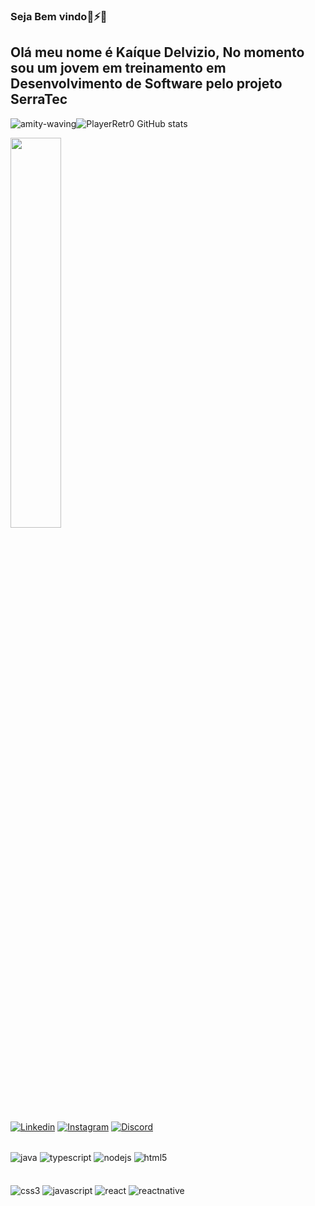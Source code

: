 ### Seja Bem vindo👾⚡👾
## Olá meu nome é Kaíque Delvizio, No momento sou um jovem em treinamento em Desenvolvimento de Software pelo projeto SerraTec
![amity-waving](https://user-images.githubusercontent.com/127156120/225161424-28cad6f9-1bd1-4063-839b-4429407a5253.gif)![PlayerRetr0 GitHub stats](https://github-readme-stats.vercel.app/api?username=PlayerRetr0&show_icons=true&theme=highcontrast)
<div><img style="height: auto; width: 40%;" class="img" src="https://github-readme-stats.vercel.app/api/top-langs/?username=PlayerRetr0&theme=radical&langs_count=8&layout=compact&hide_border=true" /></div>

[![Linkedin](https://img.shields.io/badge/LinkedIn-40E0D0?style=for-the-badge&logo=linkedin&logoColor=purple)](https://www.linkedin.com/in/kaíque-delvizio-776a2a25a/)
[![Instagram](https://img.shields.io/badge/Instagram-40E0D0?style=for-the-badge&logo=instagram&logoColor=purple)](https://www.instagram.com/kaiqueblight/)
[![Discord](https://img.shields.io/badge/Discord-40E0D0?style=for-the-badge&logo=discord&logoColor=purple)](https://discord.com/channels/PlayerRetr0#0816)

<div style="display: inline_block"><br/>
    <img align="center" alt="java" src="https://img.shields.io/badge/Java-9400D3?style=for-the-badge&logo=java&logoColor=white" />
    <img align="center" alt="typescript" src="https://img.shields.io/badge/TypeScript-9400D3?style=for-the-badge&logo=typescript&logoColor=white" />
    <img align="center" alt="nodejs" src="https://img.shields.io/badge/Node.js-9400D3?style=for-the-badge&logo=node.js&logoColor=white" />
    <img align="center" alt="html5" src="https://img.shields.io/badge/HTML5-9400D3?style=for-the-badge&logo=html5&logoColor=white" />
    </div></br>
    <div style="display: inline_block"><br/>
    <img align="center" alt="css3" src="https://img.shields.io/badge/CSS3-00FF7F?style=for-the-badge&logo=css3&logoColor=white" />
    <img align="center" alt="javascript" src="https://img.shields.io/badge/JavaScript-00FF7F?style=for-the-badge&logo=javascript&logoColor=F7DF1E" />
    <img align="center" alt="react" src="https://img.shields.io/badge/React-00FF7F?style=for-the-badge&logo=react&logoColor=61DAFB" />
    <img align="center" alt="reactnative" src="https://img.shields.io/badge/React_Native-00FF7F?style=for-the-badge&logo=react&logoColor=61DAFB" />
</div></br>

<!--
**PlayerRetr0/PlayerRetr0** is a ✨ _special_ ✨ repository because its `README.md` (this file) appears on your GitHub profile.

Here are some ideas to get you started:

- 🔭 I’m currently working on ...
- 🌱 I’m currently learning ...
- 👯 I’m looking to collaborate on ...
- 🤔 I’m looking for help with ...
- 💬 Ask me about ...
- 📫 How to reach me: ...
- 😄 Pronouns: ...
- ⚡ Fun fact: ...
-->
